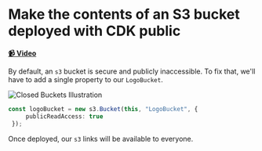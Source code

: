 # Make the contents of an S3 bucket deployed with CDK public

**[📹 Video](https://egghead.io/lessons/aws-make-the-contents-of-an-s3-bucket-deployed-with-cdk-public)**

 By default, an `s3` bucket is secure and publicly inaccessible. To fix that, we'll have to add a single property to our `LogoBucket`.

 ![Closed Buckets Illustration](https://res.cloudinary.com/dg3gyk0gu/image/upload/v1591637697/transcript-images/12-make-the-contents-of-an-s3-bucket-deployed-with-cdk-public-closed-buckets.png)

 ```ts
const logoBucket = new s3.Bucket(this, "LogoBucket", {
      publicReadAccess: true
  });
```

Once deployed, our `s3` links will be available to everyone.